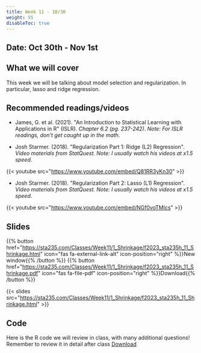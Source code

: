 ```yaml
---
title: Week 11 - 10/30
weight: 55
disableToc: true
---
```


## Date: Oct 30th - Nov 1st

## What we will cover

This week we will be talking about model selection and regularization. In particular, lasso and ridge regression.

## Recommended readings/videos

- James, G. et al. (2021). "An Introduction to Statistical Learning with Applications in R" (ISLR). *Chapter 6.2 (pg. 237-242)*. *Note: For ISLR readings, don't get caught up in the math.*

- Josh Starmer. (2018). "Regularization Part 1: Ridge (L2) Regression". *Video materials from StatQuest. Note: I usually watch his videos at x1.5 speed*.

{{< youtube src="https://www.youtube.com/embed/Q81RR3yKn30" >}}

- Josh Starmer. (2018). "Regularization Part 2: Lasso (L1) Regression". *Video materials from StatQuest. Note: I usually watch his videos at x1.5 speed*.

{{< youtube src="https://www.youtube.com/embed/NGf0voTMlcs" >}}



## Slides

{{% button href="https://sta235.com/Classes/Week11/1_Shrinkage/f2023_sta235h_11_Shrinkage.html" icon="fas fa-external-link-alt" icon-position="right" %}}New window{{% /button %}} {{% button href="https://sta235.com/Classes/Week11/1_Shrinkage/f2023_sta235h_11_Shrinkage.pdf" icon="fas fa-file-pdf" icon-position="right" %}}Download{{% /button %}} 

{{< slides src="https://sta235.com/Classes/Week11/1_Shrinkage/f2023_sta235h_11_Shrinkage.html" >}}


## Code

Here is the R code we will review in class, with many additional questions! Remember to review it in detail after class <script>let date = Date.now();</script> <a onclick="gtag('event','code11', {'event_category': 'code','event_label': 'code11', 'event_action': date, 'debug_mode':true });" href="https://raw.githubusercontent.com/maibennett/sta235/main/exampleSite/content/Classes/Week11/1_Shrinkage/code/f2023_sta235h_11_prediction2.R" target="_blank" class="btn btn-default">Download<i class="fas fa-code"></i></a>


<!--Check out the in-class activity we did for this week <a onclick="gtag('event','code11_inclass', {'event_category': 'code','event_label': 'code11_inclass', 'event_action': date, 'debug_mode':true });" href="https://sta235.com/InClassExercises/STA235H_Week11.html" target="_blank" class="btn btn-default">Download<i class="fas fa-code"></i></a>

(The answers for this are here: <a onclick="gtag('event','code11Answers', {'event_category': 'code','event_label': 'code11Answers', 'event_action': date, 'debug_mode':true });" href="https://sta235.com/InClassExercises/STA235H_Week11Answers.html" target="_blank" class="btn btn-default">Download<i class="fas fa-code"></i></a>)

Check out the in-class activity we did for this week <a onclick="ga('send', 'event', 'External-Link','click','code12','0','Link');" href="https://sta235h.rocks/Week11" target="_blank" class="btn btn-default">Open<i class="fas  fa-external-link-alt"></i></a>

(The answers for this are here: <a onclick="ga('send', 'event', 'External-Link','click','code11Answers','0','Link');" href="https://sta235h.rocks/Week11Answers" target="_blank" class="btn btn-default">Open<i class="fas  fa-external-link-alt"></i></a>) -->

